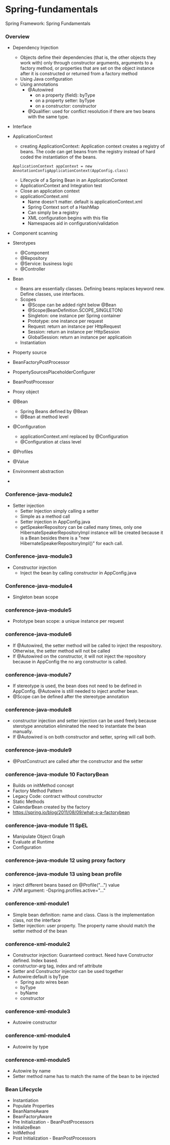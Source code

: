 # Spring-fundamentals
Spring Framework: Spring Fundamentals

### Overview
* Dependency Injection
  * Objects define their dependencies (that is, the other objects they work with) only through constructor arguments, arguments to a factory method, or properties that are set on the object instance after it is constructed or returned from a factory method
  * Using Java configuration
  * Using annotations
     * @Autowired
         * on a property (field): byType
         * on a property setter: byType
         * on a constructor: constructor
     * @Qualifier: used for conflict resolution if there are two beans with the same type.
* Interface
* ApplicationContext
  * creating ApplicationContext: Application context creates a registry of beans. The code can get beans from the registry instead of hard coded the instantiation of the beans.
  ```
  ApplicationContext appContext = new AnnotationConfigApplicationContext(AppConfig.class)
  ```
  
  * Lifecycle of a Spring Bean in an ApplicationContext
  * ApplicationContext and Integration test
  * Close an application context
  * applicationContext.xml
    * Name doesn't matter. default is applicationContext.xml
    * Spring Context sort of a HashMap
    * Can simply be a registry
    * XML configuration begins with this file
    * Namespaces aid in configuration/validation
* Component scanning
* Sterotypes
  * @Component
  * @Repository
  * @Service: business logic
  * @Controller
* Bean
  * Beans are essentially classes. Defining beans replaces keyword new. Define classes, use interfaces.
  * Scopes
    * @Scope can be added right below @Bean
    * @Scope(BeanDefinition.SCOPE_SINGLETON)
    * Singleton: one instance per Spring container
    * Prototype: one instance per request
    * Request: return an instance per HttpRequest
    * Session: return an instance per HttpSession
    * GlobalSession: return an instance per applicatioin
  * Instantiation
* Property source
* BeanFactoryPostProcessor
* PropertySourcesPlaceholderConfigurer
* BeanPostProcessor
* Proxy object
* @Bean
  * Spring Beans defined by @Bean
  * @Bean at method level
* @Configuration
  * applicationContext.xml replaced by @Configuration
  * @Configuration at class level
* @Profiles
* @Value
* Environment abstraction
* 


### Conference-java-module2
* Setter injection
  * Setter Injection simply calling a setter
  * Simple as a method call
  * Setter injection in AppConfig.java
  * getSpeakerRepository can be called many times, only one HibernateSpeakerRepositoryImpl instance will be created because it is a Bean besides there is a "new HibernateSpeakerRepositoryImpl()" for each call.
### Conference-java-module3
* Constructor injection
  * Inject the bean by calling constructor in AppConfig.java

### Conference-java-module4
* Singleton bean scope

### conference-java-module5
* Prototype bean scope: a unique instance per request

### conference-java-module6
* If @Autowired, the setter method will be called to inject the respository. Otherwise, the setter method will not be called
* If @Autowired on the constructor, it will not inject the repository because in AppConfig the no arg constructor is called.

### conference-java-module7
* If stereotype is used, the bean does not need to be defined in AppConfig. @Autowire is still needed to inject another bean.
* @Scope can be defined after the stereotype annotation

### conference-java-module8
* constructor injection and setter injection can be used freely because sterotype annotation eliminated the need to instantiate the bean manually.
* If @Autowired is on both constructor and setter, spring will call both.

### conference-java-module9
* @PostConstruct are called after the constructor and the setter

### conference-java-module 10 FactoryBean
* Builds on initMethod concept
* Factory Method Pattern
* Legacy Code: contract without constructor
* Static Methods
* CalendarBean created by the factory
* https://spring.io/blog/2011/08/09/what-s-a-factorybean

### conference-java-module 11 SpEL
* Manipulate Object Graph
* Evaluate at Runtime
* Configuration

### conference-java-module 12 using proxy factory

### conference-java-module 13 using bean profile
* inject different beans based on @Profile("...") value
* JVM argument: -Dspring.profiles.active="..."

### conference-xml-module1
* Simple bean definition: name and class. Class is the implementation class, not the interface
* Setter injection: user property. The property name should match the setter method of the bean


### conference-xml-module2
* Constructor injection: Guaranteed contract. Need have Constructor defined. Index based.
* constructor-arg tag, index and ref attribute
* Setter and Constructor injector can be used together
* Autowire:default is byType
  * Spring auto wires bean
  * byType
  * byName
  * constructor

### conference-xml-module3
* Autowire constructor
  
### conference-xml-module4
* Autowire by type

### conference-xml-module5
* Autowire by name
* Setter method name has to match the name of the bean to be injected

### Bean Lifecycle
* Instantiation
* Populate Properties
* BeanNameAware
* BeanFactoryAware
* Pre Initialization - BeanPostProcessors
* InitializeBean
* InitMethod
* Post Initialization - BeanPostProcessors
